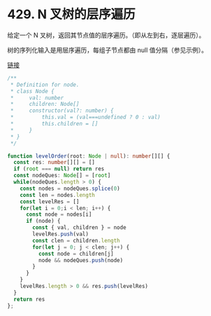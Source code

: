 # 429. N 叉树的层序遍历

给定一个 N 叉树，返回其节点值的层序遍历。（即从左到右，逐层遍历）。

树的序列化输入是用层序遍历，每组子节点都由 null 值分隔（参见示例）。

[链接](https://leetcode-cn.com/problems/n-ary-tree-level-order-traversal/)

```ts
/**
 * Definition for node.
 * class Node {
 *     val: number
 *     children: Node[]
 *     constructor(val?: number) {
 *         this.val = (val===undefined ? 0 : val)
 *         this.children = []
 *     }
 * }
 */

function levelOrder(root: Node | null): number[][] {
  const res: number[][] = []
  if (root === null) return res
  const nodeQues: Node[] = [root]
  while(nodeQues.length > 0) {
    const nodes = nodeQues.splice(0)
    const len = nodes.length
    const levelRes = []
    for(let i = 0;i < len; i++) {
      const node = nodes[i]
      if (node) {
        const { val, children } = node
        levelRes.push(val)
        const clen = children.length
        for(let j = 0; j < clen; j++) {
          const node = children[j]
          node && nodeQues.push(node)
        }
      }
    }
    levelRes.length > 0 && res.push(levelRes)
  }
  return res
};
```
